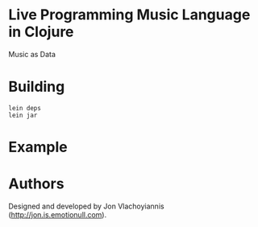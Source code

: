 # Live Programming Music Language in Clojure #

Music as Data


# Building #

    lein deps
    lein jar


# Example #


# Authors #

Designed and developed by Jon Vlachoyiannis (http://jon.is.emotionull.com).